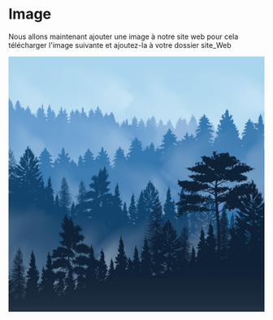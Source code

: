 # Image

Nous allons maintenant ajouter une image à notre site web pour cela télécharger l'image suivante et ajoutez-la à votre dossier site_Web

![image](./27059.jpg)
